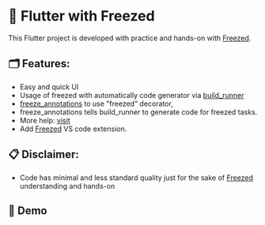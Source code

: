 
# 🎯 Flutter with Freezed 

This Flutter project is developed with practice and hands-on with [Freezed](https://pub.dev/packages/freezed).

## 🗂 Features:

- Easy and quick UI
- Usage of freezed with automatically code generator via [build_runner](https://pub.dev/packages/build_runner)
- [freeze_annotations](https://pub.dev/packages/freezed_annotation) to use "freezed" decorator, 
- freeze_annotations tells build_runner to generate code for freezed tasks.  
- More help: [visit](https://pub.dev/packages/freezed)
- Add [Freezed](https://marketplace.visualstudio.com/items?itemName=blaxou.freezed) VS code extension. 

## 📋 Disclaimer:
- Code has minimal and less standard quality just for the sake of [Freezed](https://pub.dev/packages/freezed) understanding and hands-on

## 📱 Demo





